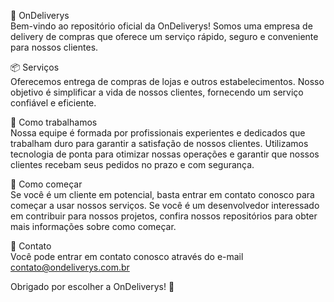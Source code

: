 🛵 OnDeliverys<br>
Bem-vindo ao repositório oficial da OnDeliverys! Somos uma empresa de delivery de compras que oferece um serviço rápido, seguro e conveniente para nossos clientes.

📦 Serviços<br>
Oferecemos entrega de compras de lojas e outros estabelecimentos. Nosso objetivo é simplificar a vida de nossos clientes, fornecendo um serviço confiável e eficiente.

💼 Como trabalhamos<br>
Nossa equipe é formada por profissionais experientes e dedicados que trabalham duro para garantir a satisfação de nossos clientes. Utilizamos tecnologia de ponta para otimizar nossas operações e garantir que nossos clientes recebam seus pedidos no prazo e com segurança.

🚀 Como começar<br>
Se você é um cliente em potencial, basta entrar em contato conosco para começar a usar nossos serviços. Se você é um desenvolvedor interessado em contribuir para nossos projetos, confira nossos repositórios para obter mais informações sobre como começar.

📧 Contato<br>
Você pode entrar em contato conosco através do e-mail contato@ondeliverys.com.br

Obrigado por escolher a OnDeliverys! 🚀